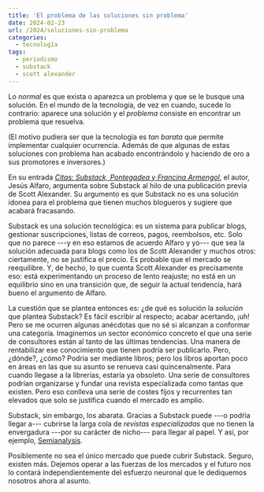 ```yaml
---
title: 'El problema de las soluciones sin problema'
date: 2024-02-23
url: /2024/soluciones-sin-problema
categories:
  - tecnología
tags:
  - periodismo
  - substack
  - scott alexander
---
```


Lo *normal* es que exista o aparezca un problema y que se le busque una solución. En el mundo de la tecnología, de vez en cuando, sucede lo contrario: aparece una solución y el *problema* consiste en encontrar un problema que resuelva.

(El motivo pudiera ser que la tecnología es _tan barata_ que permite implementar cualquier ocurrencia. Además de que algunas de estas soluciones con problema han acabado encontrándolo y haciendo de oro a sus promotores e inversores.)

En su entrada *[Citas: Substack, Pontegadea y Francina Armengol](https://derechomercantilespana.blogspot.com/2024/01/citas-substack-pontegadea-y-francina.html)*, el autor, Jesús Alfaro, argumenta sobre Substack al hilo de una publicación previa de Scott Alexander. Su argumento es que Substack no es una solución idonea para el problema que tienen muchos blogueros y sugiere que acabará fracasando.

Substack es una solución tecnológica: es un sistema para publicar blogs, gestionar suscripciones, listas de correos, pagos, reembolsos, etc. Solo que no parece ---y en eso estamos de acuerdo Alfaro y yo--- que sea la solución adecuada para blogs como los de Scott Alexander y muchos otros: ciertamente, no se justifica el precio. Es probable que el mercado se reequilibre. Y, de hecho, lo que cuenta Scott Alexander es precisamente eso: está experimentando un proceso de lento reajuste; no está en un equilibrio sino en una transición que, de seguir la actual tendencia, hará bueno el argumento de Alfaro.

La cuestión que se plantea entonces es: ¿de qué es solución la *solución* que plantea Substack? Es fácil escribir al respecto; acabar acertando, ¡uh! Pero se me ocurren algunas anécdotas que no sé si alcanzan a conformar una categoría. Imaginemos un sector económico concreto el que una serie de consultores están al tanto de las últimas tendencias. Una manera de rentabilizar ese conocimiento que tienen podría ser publicarlo. Pero, ¿dónde?, ¿cómo? Podría ser mediante libros; pero los libros aportan poco en áreas en las que su asunto se renueva casi quincenalmente. Para cuando llegase a la librerías, estaría ya obsoleto. Una serie de consultores podrían organizarse y fundar una revista especializada como tantas que existen. Pero eso conlleva una serie de costes fijos y recurrentes tan elevados que solo se justifica cuando el mercado es amplio.

Substack, sin embargo, los abarata. Gracias a Substack puede ---o podŕia llegar a--- cubrirse la larga cola de *revistas especializadas* que no tienen la envergadura ---por su carácter de nicho--- para llegar al papel. Y así, por ejemplo, [Semianalysis](https://www.semianalysis.com/).

Posiblemente no sea el único mercado que puede cubrir Substack. Seguro, existen más. Dejemos operar a las fuerzas de los mercados y el futuro nos lo contará independientemente del esfuerzo neuronal que le dediquemos nosotros ahora al asunto.
